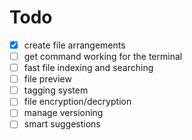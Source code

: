 # Todo

- [x] create file arrangements
- [ ] get command working for the terminal
- [ ] fast file indexing and searching
- [ ] file preview
- [ ] tagging system
- [ ] file encryption/decryption
- [ ] manage versioning
- [ ] smart suggestions
